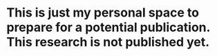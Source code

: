
# This is just my personal space to prepare for a potential publication. This research is not published yet.
